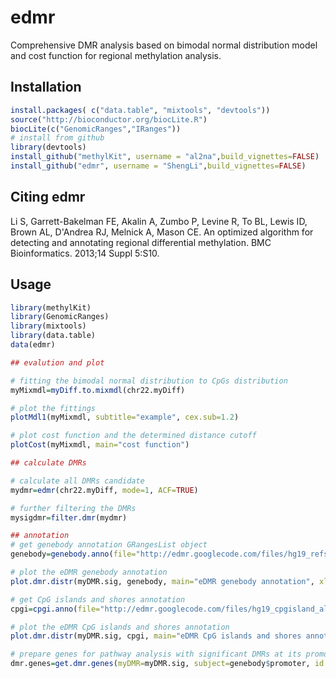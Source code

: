 edmr
====

Comprehensive DMR analysis based on bimodal normal distribution model and cost function for regional methylation analysis.

Installation
---------
```R
install.packages( c("data.table", "mixtools", "devtools"))
source("http://bioconductor.org/biocLite.R")
biocLite(c("GenomicRanges","IRanges"))
# install from github
library(devtools)
install_github("methylKit", username = "al2na",build_vignettes=FALSE)
install_github("edmr", username = "ShengLi",build_vignettes=FALSE)
```

Citing edmr
---------
Li S, Garrett-Bakelman FE, Akalin A, Zumbo P, Levine R, To BL, Lewis ID, Brown AL, D'Andrea RJ, Melnick A, Mason CE. An optimized algorithm for detecting and annotating regional differential methylation. BMC Bioinformatics. 2013;14 Suppl 5:S10.

Usage
---------
```R
library(methylKit)
library(GenomicRanges)
library(mixtools)
library(data.table)
data(edmr)

## evalution and plot

# fitting the bimodal normal distribution to CpGs distribution
myMixmdl=myDiff.to.mixmdl(chr22.myDiff)

# plot the fittings
plotMdl1(myMixmdl, subtitle="example", cex.sub=1.2)

# plot cost function and the determined distance cutoff
plotCost(myMixmdl, main="cost function")

## calculate DMRs

# calculate all DMRs candidate
mydmr=edmr(chr22.myDiff, mode=1, ACF=TRUE)

# further filtering the DMRs
mysigdmr=filter.dmr(mydmr)

## annotation
# get genebody annotation GRangesList object
genebody=genebody.anno(file="http://edmr.googlecode.com/files/hg19_refseq_all_types.bed")

# plot the eDMR genebody annotation
plot.dmr.distr(myDMR.sig, genebody, main="eDMR genebody annotation", xlab="DMR count")

# get CpG islands and shores annotation
cpgi=cpgi.anno(file="http://edmr.googlecode.com/files/hg19_cpgisland_all.bed")

# plot the eDMR CpG islands and shores annotation
plot.dmr.distr(myDMR.sig, cpgi, main="eDMR CpG islands and shores annotation", xlab="DMR count")

# prepare genes for pathway analysis with significant DMRs at its promoter regions 
dmr.genes=get.dmr.genes(myDMR=myDMR.sig, subject=genebody$promoter, id.type="gene.symbol")
```
